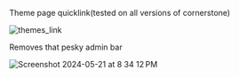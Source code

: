 Theme page quicklink(tested on all versions of cornerstone)

![themes_link](https://github.com/Dpschu2/BigCommerce-Developer-Tools/assets/22309201/ad5885c2-3fd3-4891-ac87-012cb135b322)

Removes that pesky admin bar

![Screenshot 2024-05-21 at 8 34 12 PM](https://github.com/Dpschu2/BigCommerce-Developer-Tools/assets/22309201/2a13b42c-272d-41f5-bed6-b5232f3af6a3)
